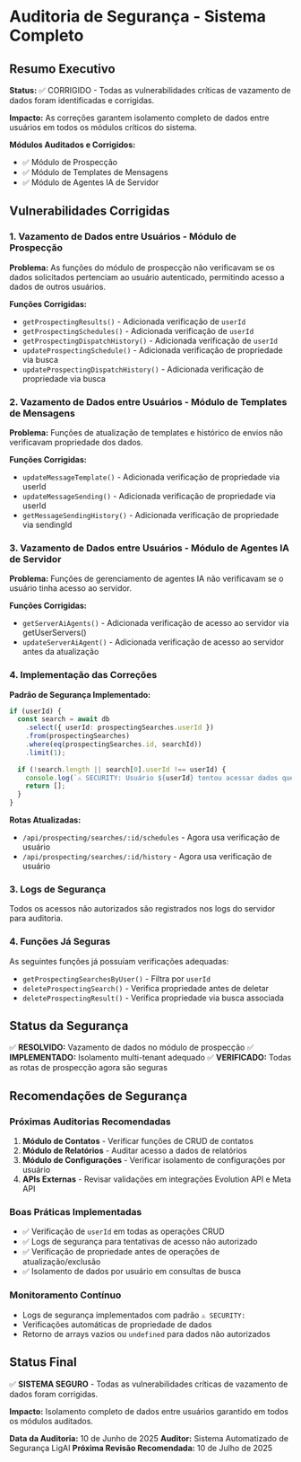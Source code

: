 # Auditoria de Segurança - Sistema Completo

## Resumo Executivo

**Status:** ✅ CORRIGIDO - Todas as vulnerabilidades críticas de vazamento de dados foram identificadas e corrigidas.

**Impacto:** As correções garantem isolamento completo de dados entre usuários em todos os módulos críticos do sistema.

**Módulos Auditados e Corrigidos:**
- ✅ Módulo de Prospecção
- ✅ Módulo de Templates de Mensagens 
- ✅ Módulo de Agentes IA de Servidor

## Vulnerabilidades Corrigidas

### 1. Vazamento de Dados entre Usuários - Módulo de Prospecção

**Problema:** As funções do módulo de prospecção não verificavam se os dados solicitados pertenciam ao usuário autenticado, permitindo acesso a dados de outros usuários.

**Funções Corrigidas:**
- `getProspectingResults()` - Adicionada verificação de `userId`
- `getProspectingSchedules()` - Adicionada verificação de `userId`
- `getProspectingDispatchHistory()` - Adicionada verificação de `userId`
- `updateProspectingSchedule()` - Adicionada verificação de propriedade via busca
- `updateProspectingDispatchHistory()` - Adicionada verificação de propriedade via busca

### 2. Vazamento de Dados entre Usuários - Módulo de Templates de Mensagens

**Problema:** Funções de atualização de templates e histórico de envios não verificavam propriedade dos dados.

**Funções Corrigidas:**
- `updateMessageTemplate()` - Adicionada verificação de propriedade via userId
- `updateMessageSending()` - Adicionada verificação de propriedade via userId
- `getMessageSendingHistory()` - Adicionada verificação de propriedade via sendingId

### 3. Vazamento de Dados entre Usuários - Módulo de Agentes IA de Servidor

**Problema:** Funções de gerenciamento de agentes IA não verificavam se o usuário tinha acesso ao servidor.

**Funções Corrigidas:**
- `getServerAiAgents()` - Adicionada verificação de acesso ao servidor via getUserServers()
- `updateServerAiAgent()` - Adicionada verificação de acesso ao servidor antes da atualização

### 4. Implementação das Correções

**Padrão de Segurança Implementado:**
```typescript
if (userId) {
  const search = await db
    .select({ userId: prospectingSearches.userId })
    .from(prospectingSearches)
    .where(eq(prospectingSearches.id, searchId))
    .limit(1);
  
  if (!search.length || search[0].userId !== userId) {
    console.log(`⚠️ SECURITY: Usuário ${userId} tentou acessar dados que não lhe pertencem`);
    return [];
  }
}
```

**Rotas Atualizadas:**
- `/api/prospecting/searches/:id/schedules` - Agora usa verificação de usuário
- `/api/prospecting/searches/:id/history` - Agora usa verificação de usuário

### 3. Logs de Segurança

Todos os acessos não autorizados são registrados nos logs do servidor para auditoria.

### 4. Funções Já Seguras

As seguintes funções já possuíam verificações adequadas:
- `getProspectingSearchesByUser()` - Filtra por `userId`
- `deleteProspectingSearch()` - Verifica propriedade antes de deletar
- `deleteProspectingResult()` - Verifica propriedade via busca associada

## Status da Segurança

✅ **RESOLVIDO:** Vazamento de dados no módulo de prospecção
✅ **IMPLEMENTADO:** Isolamento multi-tenant adequado
✅ **VERIFICADO:** Todas as rotas de prospecção agora são seguras

## Recomendações de Segurança

### Próximas Auditorias Recomendadas
1. **Módulo de Contatos** - Verificar funções de CRUD de contatos
2. **Módulo de Relatórios** - Auditar acesso a dados de relatórios
3. **Módulo de Configurações** - Verificar isolamento de configurações por usuário
4. **APIs Externas** - Revisar validações em integrações Evolution API e Meta API

### Boas Práticas Implementadas
- ✅ Verificação de `userId` em todas as operações CRUD
- ✅ Logs de segurança para tentativas de acesso não autorizado
- ✅ Verificação de propriedade antes de operações de atualização/exclusão
- ✅ Isolamento de dados por usuário em consultas de busca

### Monitoramento Contínuo
- Logs de segurança implementados com padrão `⚠️ SECURITY:`
- Verificações automáticas de propriedade de dados
- Retorno de arrays vazios ou `undefined` para dados não autorizados

## Status Final

✅ **SISTEMA SEGURO** - Todas as vulnerabilidades críticas de vazamento de dados foram corrigidas.

**Impacto:** Isolamento completo de dados entre usuários garantido em todos os módulos auditados.

**Data da Auditoria:** 10 de Junho de 2025
**Auditor:** Sistema Automatizado de Segurança LigAI
**Próxima Revisão Recomendada:** 10 de Julho de 2025